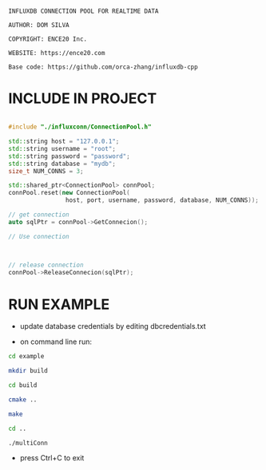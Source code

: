 # ##########################################################

    INFLUXDB CONNECTION POOL FOR REALTIME DATA

    AUTHOR: DOM SILVA

    COPYRIGHT: ENCE20 Inc.

    WEBSITE: https://ence20.com

    Base code: https://github.com/orca-zhang/influxdb-cpp

# ##########################################################


# INCLUDE IN PROJECT

``` C++

#include "./influxconn/ConnectionPool.h"

std::string host = "127.0.0.1";
std::string username = "root";
std::string password = "password";
std::string database = "mydb";
size_t NUM_CONNS = 3;

std::shared_ptr<ConnectionPool> connPool;
connPool.reset(new ConnectionPool(
                host, port, username, password, database, NUM_CONNS));

// get connection
auto sqlPtr = connPool->GetConnecion();

// Use connection



// release connection
connPool->ReleaseConnecion(sqlPtr);

```

# RUN EXAMPLE

- update database credentials by editing dbcredentials.txt 

- on command line run:

``` bash 
cd example

mkdir build 

cd build

cmake .. 

make

cd ..

./multiConn

```

- press Ctrl+C to exit


